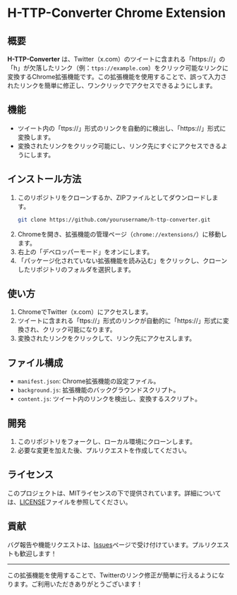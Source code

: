 # H-TTP-Converter Chrome Extension

## 概要
**H-TTP-Converter** は、Twitter（x.com）のツイートに含まれる「https://」の「h」が欠落したリンク（例：`ttps://example.com`）をクリック可能なリンクに変換するChrome拡張機能です。この拡張機能を使用することで、誤って入力されたリンクを簡単に修正し、ワンクリックでアクセスできるようにします。

## 機能
- ツイート内の「ttps://」形式のリンクを自動的に検出し、「https://」形式に変換します。
- 変換されたリンクをクリック可能にし、リンク先にすぐにアクセスできるようにします。

## インストール方法
1. このリポジトリをクローンするか、ZIPファイルとしてダウンロードします。
    ```bash
    git clone https://github.com/yourusername/h-ttp-converter.git
    ```
2. Chromeを開き、拡張機能の管理ページ（`chrome://extensions/`）に移動します。
3. 右上の「デベロッパーモード」をオンにします。
4. 「パッケージ化されていない拡張機能を読み込む」をクリックし、クローンしたリポジトリのフォルダを選択します。

## 使い方
1. ChromeでTwitter（x.com）にアクセスします。
2. ツイートに含まれる「ttps://」形式のリンクが自動的に「https://」形式に変換され、クリック可能になります。
3. 変換されたリンクをクリックして、リンク先にアクセスします。

## ファイル構成
- `manifest.json`: Chrome拡張機能の設定ファイル。
- `background.js`: 拡張機能のバックグラウンドスクリプト。
- `content.js`: ツイート内のリンクを検出し、変換するスクリプト。

## 開発
1. このリポジトリをフォークし、ローカル環境にクローンします。
2. 必要な変更を加えた後、プルリクエストを作成してください。

## ライセンス
このプロジェクトは、MITライセンスの下で提供されています。詳細については、[LICENSE](LICENSE)ファイルを参照してください。

## 貢献
バグ報告や機能リクエストは、[Issues](https://github.com/Sunmax0731/H-TTP-Converter/issues)ページで受け付けています。プルリクエストも歓迎します！

---

この拡張機能を使用することで、Twitterのリンク修正が簡単に行えるようになります。ご利用いただきありがとうございます！
